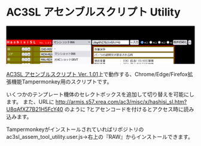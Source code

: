 # AC3SL アセンブルスクリプト Utility

![スクリーンショット](https://raw.githubusercontent.com/armored-core/ac3sl_assem_tool_utility/main/screen-shot.png)

[AC3SL アセンブルスクリプト Ver. 1.01](http://armis.s57.xrea.com/ac3/misc/x/hashisi_sl.htm)上で動作する、Chrome/Edge/Firefox拡張機能Tampermonkey用のスクリプトです。

いくつかのテンプレート機体のセレクトボックスを追加して切り替えを可能にします。
また、URLに http://armis.s57.xrea.com/ac3/misc/x/hashisi_sl.htm?U8qAfXZ7B21H5FcY40 のように ?とアセンコードを付けるとアクセス時に読み込みます。

Tampermonkeyがインストールされていればリポジトリのac3sl_assem_tool_utility.user.js→右上の『RAW』からインストールできます。
